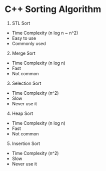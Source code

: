# C++ Sorting Algorithm

1. STL Sort 
- Time Complexity (n log n ~ n^2)
- Easy to use
- Commonly used

2. Merge Sort 
- Time Complexity (n log n)
- Fast
- Not common

3. Selection Sort 
- Time Complexity (n^2)
- Slow
- Never use it

4. Heap Sort 
- Time Complexity (n log n)
- Fast
- Not common

5. Insertion Sort
- Time Complexity (n^2)
- Slow
- Never use it
